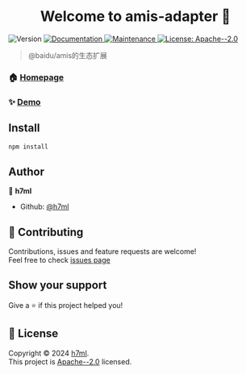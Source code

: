 <h1 align="center">Welcome to amis-adapter 👋</h1>
<p>
  <img alt="Version" src="https://img.shields.io/badge/version-1.0.0-blue.svg?cacheSeconds=2592000" />
  <a href="https://github.com/dext7r/amis-adapter#readme" target="_blank">
    <img alt="Documentation" src="https://img.shields.io/badge/documentation-yes-brightgreen.svg" />
  </a>
  <a href="https://github.com/dext7r/amis-adapter/graphs/commit-activity" target="_blank">
    <img alt="Maintenance" src="https://img.shields.io/badge/Maintained%3F-yes-green.svg" />
  </a>
  <a href="https://github.com/dext7r/amis-adapter/blob/master/LICENSE" target="_blank">
    <img alt="License: Apache--2.0" src="https://img.shields.io/github/license/dext7r/amis-adapter" />
  </a>
</p>

> @baidu/amis的生态扩展

### 🏠 [Homepage](https://github.com/dext7r/amis-adapter)

### ✨ [Demo](https://amis-adapter.h7ml.cn)

## Install

```sh
npm install
```

## Author

👤 **h7ml**

* Github: [@h7ml](https://github.com/h7ml)

## 🤝 Contributing

Contributions, issues and feature requests are welcome!<br />Feel free to check [issues page](https://github.com/dext7r/amis-adapter/issues)

## Show your support

Give a ⭐️ if this project helped you!

## 📝 License

Copyright © 2024 [h7ml](https://github.com/h7ml).<br />
This project is [Apache--2.0](https://github.com/dext7r/amis-adapter/blob/master/LICENSE) licensed.
